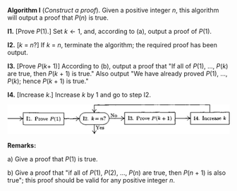 **Algorithm I** (*Construct a proof*). Given a positive integer *n*,
this algorithm will output a proof that *P*(*n*) is true.

**I1.** \[Prove *P*(1).\] Set $\textit{k}\gets1$, and, according to (a),
output a proof of *P*(1).

**I2.** \[*k* = *n*?\] If *k* = *n*, terminate the algorithm; the
required proof has been output.

**I3.** \[Prove *P*(*k*+ 1)\] According to (b), output a proof that "If
all of *P*(1), \..., *P*(*k*) are true, then *P*(*k* + 1) is true." Also
output "We have already proved *P*(1), \..., *P*(*k*); hence
*P*(*k* + 1) is true."

**I4.** \[Increase *k*.\] Increase *k* by 1 and go to step I2.

![image](scheme.jpg)

**Remarks:**

a\) Give a proof that *P*(1) is true.

b\) Give a proof that "if all of *P*(1), *P*(2), \..., *P*(*n*) are
true, then *P*(*n* + 1) is also true"; this proof should be valid for
any positive integer *n*.
